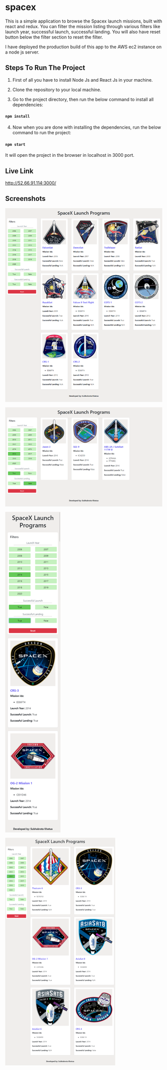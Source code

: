 # spacex

This is a simple application to browse the Spacex launch missions, built with react and redux. You can filter the mission listing through various filters like launch year, successful launch, successful landing. You will also have reset button below the filter section to reset the filter.

I have deployed the production build of this app to the AWS ec2 instance on a node js server.

## Steps To Run The Project

1. First of all you have to install Node Js and React Js in your machine.

2. Clone the repository to your local machine.

3. Go to the project directory, then run the below command to install all dependencies:

#### `npm install`

4. Now when you are done with installing the dependencies, run the below command to run the project:

#### `npm start`

It will open the project in the browser in localhost in 3000 port.

## Live Link

http://52.66.91.114:3000/

## Screenshots

![Screenshot1](spacex_screenshot1.png)

![Screenshot2](spacex_screenshot2.png)

![Screenshot3](spacex_screenshot3.png)

![Screenshot4](spacex_screenshot4.png)
